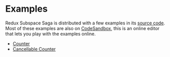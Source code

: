 # Examples

Redux Subspace Saga is distributed with a few examples in its [source code](https://github.com/ioof-holdings/redux-subspace/tree/master/packages/redux-subspace-saga/examples). Most of these examples are also on [CodeSandbox](https://codesandbox.io/), this is an online editor that lets you play with the examples online.

* [Counter](https://github.com/ioof-holdings/redux-subspace/tree/master/packages/redux-subspace-saga/examples/counter)
* [Cancellable Counter](https://github.com/ioof-holdings/redux-subspace/tree/master/packages/redux-subspace-saga/examples/cancellable-counter)
